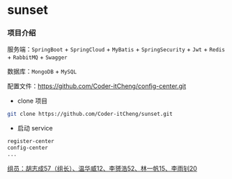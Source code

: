 # sunset

### 项目介绍

服务端：`SpringBoot` + `SpringCloud` + `MyBatis` + `SpringSecurity` + `Jwt` +  `Redis` + `RabbitMQ` + `Swagger`

数据库：`MongoDB` + `MySQL`

配置文件：https://github.com/Coder-itCheng/config-center.git

* clone 项目

```sh
git clone https://github.com/Coder-itCheng/sunset.git
```

* 启动 service

```tex
register-center
config-center
...
```

<u>组员：胡志成57（组长）、温华威12、李赟浩52、林一帆15、李雨钊20</u>
